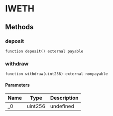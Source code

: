 # IWETH









## Methods

### deposit

```solidity
function deposit() external payable
```






### withdraw

```solidity
function withdraw(uint256) external nonpayable
```





#### Parameters

| Name | Type | Description |
|---|---|---|
| _0 | uint256 | undefined |




